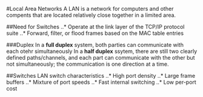 #Local Area Networks
A LAN is a network for computers and other compents that are located relatively close together in a limited area.

##Need for Switches
..* Operate at the link layer of the TCP/IP protocol suite
..* Forward, filter, or flood frames based on the MAC table entries

###Duplex
In a **full duplex** system, both parties can communicate with each otehr simultaneously
In a **half duplex** ssytem, there are still two clearly defined paths/channels, and each part can communicate with the other but not simultaneously; the communication is one direction at a time.

##Switches
LAN switch characteristics
..* High port density
..* Large frame buffers
..* Mixture of port speeds
..* Fast internal switching
..* Low per-port cost


